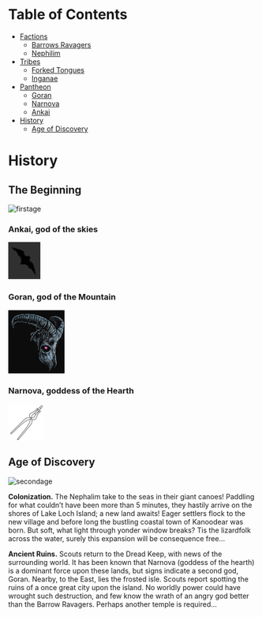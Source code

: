 # Table of Contents
- [Factions](factions.md)
    - [Barrows Ravagers](factions.md#barrows-ravagers)
    - [Nephilim](factions.md#nephilim)
- [Tribes](factions.md)
    - [Forked Tongues](factions.md#forked-tongues)
    - [Inganae](factions.md#inganae)
- [Pantheon](factions.md)
    - [Goran](factions.md#barrows-ravagers)
    - [Narnova](factions.md#barrows-ravagers)
    - [Ankai](factions.md#nephilim)
- [History](#history)
    - [Age of Discovery](#age-of-discovery)

# History

## The Beginning

![firstage](FirstAge.png)

### Ankai, god of the skies
![symbol](AnkaiSymbol.png)

### Goran, god of the Mountain
![GoranSymbol](GoranSymbol.png)

### Narnova, goddess of the Hearth
![Symbol](NarnovaSymbol.png)

## Age of Discovery

![secondage](SecondAge.png)

**Colonization.** The Nephalim take to the seas in their giant canoes! Paddling for what couldn’t have been more than 5 minutes, they hastily arrive on the shores of Lake Loch Island; a new land awaits! Eager settlers flock to the new village and before long the bustling coastal town of Kanoodear was born. But soft, what light through yonder window breaks? Tis the lizardfolk across the water, surely this expansion will be consequence free...

**Ancient Ruins.** Scouts return to the Dread Keep, with news of the surrounding world. It has been known that Narnova (goddess of the hearth) is a dominant force upon these lands, but signs indicate a second god, Goran. 
Nearby, to the East, lies the frosted isle. Scouts report spotting the ruins of a once great city upon the island. No worldly power could have wrought such destruction, and few know the wrath of an angry god better than the Barrow Ravagers. Perhaps another temple is required...
